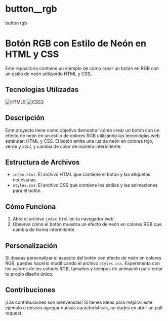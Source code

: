 # button__rgb
button rgb
# Botón RGB con Estilo de Neón en HTML y CSS

Este repositorio contiene un ejemplo de cómo crear un botón en RGB con un estilo de neón utilizando HTML y CSS.

## Tecnologías Utilizadas

![HTML5](https://img.shields.io/badge/HTML5-E34F26?style=for-the-badge&logo=html5&logoColor=white)
![CSS3](https://img.shields.io/badge/CSS3-1572B6?style=for-the-badge&logo=css3&logoColor=white)

## Descripción

Este proyecto tiene como objetivo demostrar cómo crear un botón con un efecto de neón en un estilo de colores RGB utilizando las tecnologías web estándar: HTML y CSS. El botón emite una luz de neón en colores rojo, verde y azul, y cambia de color de manera intermitente.

## Estructura de Archivos

- `index.html`: El archivo HTML que contiene el botón y las etiquetas necesarias.
- `styles.css`: El archivo CSS que contiene los estilos y las animaciones para el botón.

## Cómo Funciona

1. Abre el archivo `index.html` en tu navegador web.
2. Observa cómo el botón muestra un efecto de neón en colores RGB que cambia de forma intermitente.

## Personalización

Si deseas personalizar el aspecto del botón con efecto de neón en colores RGB, puedes hacerlo modificando el archivo `styles.css`. Experimenta con los valores de los colores RGB, tamaños y tiempos de animación para crear tu propio diseño único.

## Contribuciones

¡Las contribuciones son bienvenidas! Si tienes ideas para mejorar este ejemplo o deseas agregar nuevas características, no dudes en abrir un pull request.
